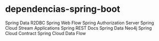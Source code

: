 # dependencias-spring-boot
Spring Data R2DBC
Spring Web Flow
Spring Authorization Server
Spring Cloud Stream Applications
Spring REST Docs
Spring Data Neo4j
Spring Cloud Contract
Spring Cloud Data Flow
